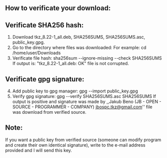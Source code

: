 How to verificate your download:
--------------------------------

Verificate SHA256 hash:
-----------------------

1. Download tkz_8.22-1_all.deb, SHA256SUMS, SHA256SUMS.asc, public_key.gpg.
2. Go to the directory where files was downloaded:
For example: cd /home/user/Downloads 
3. Verificate file hash: 
sha256sum --ignore-missing --check SHA256SUMS
If output is: "tkz_8.22-1_all.deb: OK" file is not corrupted.

Verificate gpg signature:
-------------------------

4. Add public key to gpg manager:
gpg --import public_key.gpg
5. Verify gpg signature:
gpg --verify SHA256SUMS.asc SHA256SUMS
If output is positive and signature was made by ,,Jakub Beno (JB - OPEN - SOURCE - PROGRAMMER - COMPANY) <jbospc.tkz@gmail.com>'' file was download from verified source.

Note:
-----
If you want a public key from verified source (someone can modify program and create their own identical signature), write to the e-mail address provided and I will send this key.
